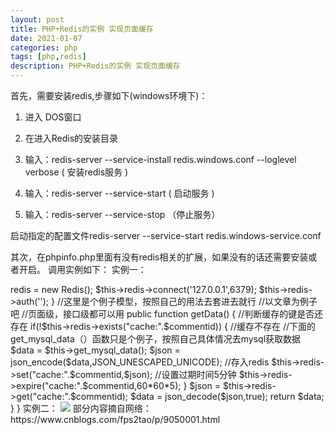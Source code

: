```yaml
---
layout: post
title: PHP+Redis的实例 实现页面缓存
date: 2021-01-07
categories: php
tags: [php,redis]
description: PHP+Redis的实例 实现页面缓存
---
```

首先，需要安装redis,步骤如下(windows环境下)：
1. 进入 DOS窗口

2. 在进入Redis的安装目录

3. 输入：redis-server --service-install redis.windows.conf --loglevel verbose ( 安装redis服务 )

4.  输入：redis-server --service-start ( 启动服务 )

5. 输入：redis-server --service-stop （停止服务）

启动指定的配置文件redis-server --service-start redis.windows-service.conf

其次，在phpinfo.php里面有没有redis相关的扩展，如果没有的话还需要安装或者开启。
调用实例如下：
实例一：
<?php
class Test
{
    public $redis = null;

    public function __construct()
    {
        $this->redis = new Redis();
        $this->redis->connect('127.0.0.1',6379);
        $this->redis->auth('');
    }
    //这里是个例子模型，按照自己的用法去套进去就行
    //以文章为例子吧
    //页面级，接口级都可以用
    public function getData()
    {
        //判断缓存的键是否还存在
        if(!$this->redis->exists("cache:".$commentid))
        {
            //缓存不存在
            //下面的get_mysql_data（）函数只是个例子，按照自己具体情况去mysql获取数据
            $data = $this->get_mysql_data();
            $json = json_encode($data,JSON_UNESCAPED_UNICODE);
            //存入redis
            $this->redis->set("cache:".$commentid,$json);
            //设置过期时间5分钟
            $this->redis->expire("cache:".$commentid,60*60*5);
        }

        $json = $this->redis->get("cache:".$commentid);
        $data = json_decode($json,true);
        return $data;
    }
}
实例二：
<img src="./../../../../../img/excel.jpg" />

部分内容摘自网络：<a>https://www.cnblogs.com/fps2tao/p/9050001.html</a>